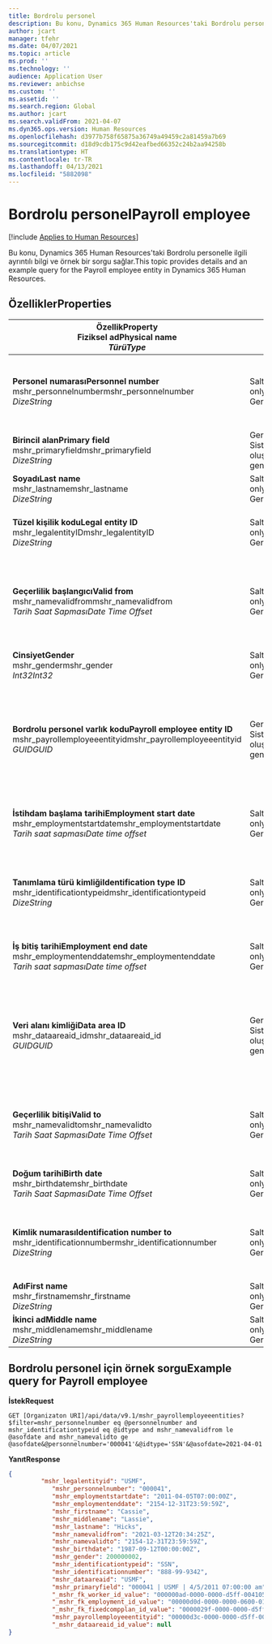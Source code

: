 ```yaml
---
title: Bordrolu personel
description: Bu konu, Dynamics 365 Human Resources'taki Bordrolu personelle ilgili ayrıntılı bilgi ve örnek bir sorgu sağlar.
author: jcart
manager: tfehr
ms.date: 04/07/2021
ms.topic: article
ms.prod: ''
ms.technology: ''
audience: Application User
ms.reviewer: anbichse
ms.custom: ''
ms.assetid: ''
ms.search.region: Global
ms.author: jcart
ms.search.validFrom: 2021-04-07
ms.dyn365.ops.version: Human Resources
ms.openlocfilehash: d3977b758f65875a36749a49459c2a81459a7b69
ms.sourcegitcommit: d18d9cdb175c9d42eafbed66352c24b2aa94258b
ms.translationtype: HT
ms.contentlocale: tr-TR
ms.lasthandoff: 04/13/2021
ms.locfileid: "5882098"
---
```

# <a name="payroll-employee"></a><span data-ttu-id="db7ae-103">Bordrolu personel</span><span class="sxs-lookup"><span data-stu-id="db7ae-103">Payroll employee</span></span>

[!include [Applies to Human Resources](../includes/applies-to-hr.md)]

<span data-ttu-id="db7ae-104">Bu konu, Dynamics 365 Human Resources'taki Bordrolu personelle ilgili ayrıntılı bilgi ve örnek bir sorgu sağlar.</span><span class="sxs-lookup"><span data-stu-id="db7ae-104">This topic provides details and an example query for the Payroll employee entity in Dynamics 365 Human Resources.</span></span>

## <a name="properties"></a><span data-ttu-id="db7ae-105">Özellikler</span><span class="sxs-lookup"><span data-stu-id="db7ae-105">Properties</span></span>

| <span data-ttu-id="db7ae-106">Özellik</span><span class="sxs-lookup"><span data-stu-id="db7ae-106">Property</span></span><br><span data-ttu-id="db7ae-107">**Fiziksel ad**</span><span class="sxs-lookup"><span data-stu-id="db7ae-107">**Physical name**</span></span><br><span data-ttu-id="db7ae-108">**_Türü_**</span><span class="sxs-lookup"><span data-stu-id="db7ae-108">**_Type_**</span></span> | <span data-ttu-id="db7ae-109">Kullan</span><span class="sxs-lookup"><span data-stu-id="db7ae-109">Use</span></span> | <span data-ttu-id="db7ae-110">Tanım</span><span class="sxs-lookup"><span data-stu-id="db7ae-110">Description</span></span> |
| --- | --- | --- |
| <span data-ttu-id="db7ae-111">**Personel numarası**</span><span class="sxs-lookup"><span data-stu-id="db7ae-111">**Personnel number**</span></span><br><span data-ttu-id="db7ae-112">mshr_personnelnumber</span><span class="sxs-lookup"><span data-stu-id="db7ae-112">mshr_personnelnumber</span></span><br><span data-ttu-id="db7ae-113">*Dize*</span><span class="sxs-lookup"><span data-stu-id="db7ae-113">*String*</span></span> | <span data-ttu-id="db7ae-114">Salt okunur</span><span class="sxs-lookup"><span data-stu-id="db7ae-114">Read-only</span></span><br><span data-ttu-id="db7ae-115">Gerekli</span><span class="sxs-lookup"><span data-stu-id="db7ae-115">Required</span></span> | <span data-ttu-id="db7ae-116">Çalışanın benzersiz personel numarası.</span><span class="sxs-lookup"><span data-stu-id="db7ae-116">The employee's unique personnel number.</span></span> |
| <span data-ttu-id="db7ae-117">**Birincil alan**</span><span class="sxs-lookup"><span data-stu-id="db7ae-117">**Primary field**</span></span><br><span data-ttu-id="db7ae-118">mshr_primaryfield</span><span class="sxs-lookup"><span data-stu-id="db7ae-118">mshr_primaryfield</span></span><br><span data-ttu-id="db7ae-119">*Dize*</span><span class="sxs-lookup"><span data-stu-id="db7ae-119">*String*</span></span> | <span data-ttu-id="db7ae-120">Gerekli</span><span class="sxs-lookup"><span data-stu-id="db7ae-120">Required</span></span><br><span data-ttu-id="db7ae-121">Sistem tarafından oluşturulan</span><span class="sxs-lookup"><span data-stu-id="db7ae-121">System generated</span></span> |  |
| <span data-ttu-id="db7ae-122">**Soyadı**</span><span class="sxs-lookup"><span data-stu-id="db7ae-122">**Last name**</span></span><br><span data-ttu-id="db7ae-123">mshr_lastname</span><span class="sxs-lookup"><span data-stu-id="db7ae-123">mshr_lastname</span></span><br><span data-ttu-id="db7ae-124">*Dize*</span><span class="sxs-lookup"><span data-stu-id="db7ae-124">*String*</span></span> | <span data-ttu-id="db7ae-125">Salt okunur</span><span class="sxs-lookup"><span data-stu-id="db7ae-125">Read only</span></span><br><span data-ttu-id="db7ae-126">Gerekli</span><span class="sxs-lookup"><span data-stu-id="db7ae-126">Required</span></span> | <span data-ttu-id="db7ae-127">Çalışanın soyadı.</span><span class="sxs-lookup"><span data-stu-id="db7ae-127">Employee last name.</span></span> |
| <span data-ttu-id="db7ae-128">**Tüzel kişilik kodu**</span><span class="sxs-lookup"><span data-stu-id="db7ae-128">**Legal entity ID**</span></span><br><span data-ttu-id="db7ae-129">mshr_legalentityID</span><span class="sxs-lookup"><span data-stu-id="db7ae-129">mshr_legalentityID</span></span><br><span data-ttu-id="db7ae-130">*Dize*</span><span class="sxs-lookup"><span data-stu-id="db7ae-130">*String*</span></span> | <span data-ttu-id="db7ae-131">Salt okunur</span><span class="sxs-lookup"><span data-stu-id="db7ae-131">Read-only</span></span><br><span data-ttu-id="db7ae-132">Gerekli</span><span class="sxs-lookup"><span data-stu-id="db7ae-132">Required</span></span> | <span data-ttu-id="db7ae-133">Tüzel kişiliği (şirket) belirtir.</span><span class="sxs-lookup"><span data-stu-id="db7ae-133">Specifies the legal entity (company).</span></span> |
| <span data-ttu-id="db7ae-134">**Geçerlilik başlangıcı**</span><span class="sxs-lookup"><span data-stu-id="db7ae-134">**Valid from**</span></span><br><span data-ttu-id="db7ae-135">mshr_namevalidfrom</span><span class="sxs-lookup"><span data-stu-id="db7ae-135">mshr_namevalidfrom</span></span><br><span data-ttu-id="db7ae-136">*Tarih Saat Sapması*</span><span class="sxs-lookup"><span data-stu-id="db7ae-136">*Date Time Offset*</span></span> | <span data-ttu-id="db7ae-137">Salt okunur</span><span class="sxs-lookup"><span data-stu-id="db7ae-137">Read-only</span></span> <br><span data-ttu-id="db7ae-138">Gerekli</span><span class="sxs-lookup"><span data-stu-id="db7ae-138">Required</span></span> | <span data-ttu-id="db7ae-139">Personel bilgilerinin geçerlilik başlangıç tarihi.</span><span class="sxs-lookup"><span data-stu-id="db7ae-139">Date the employee information is valid from.</span></span>  |
| <span data-ttu-id="db7ae-140">**Cinsiyet**</span><span class="sxs-lookup"><span data-stu-id="db7ae-140">**Gender**</span></span><br><span data-ttu-id="db7ae-141">mshr_gender</span><span class="sxs-lookup"><span data-stu-id="db7ae-141">mshr_gender</span></span><br><span data-ttu-id="db7ae-142">*Int32*</span><span class="sxs-lookup"><span data-stu-id="db7ae-142">*Int32*</span></span> | <span data-ttu-id="db7ae-143">Salt okunur</span><span class="sxs-lookup"><span data-stu-id="db7ae-143">Read-only</span></span><br><span data-ttu-id="db7ae-144">Gerekli</span><span class="sxs-lookup"><span data-stu-id="db7ae-144">Required</span></span> | <span data-ttu-id="db7ae-145">Çalışanın cinsiyeti.</span><span class="sxs-lookup"><span data-stu-id="db7ae-145">The employee's gender.</span></span> |
| <span data-ttu-id="db7ae-146">**Bordrolu personel varlık kodu**</span><span class="sxs-lookup"><span data-stu-id="db7ae-146">**Payroll employee entity ID**</span></span><br><span data-ttu-id="db7ae-147">mshr_payrollemployeeentityid</span><span class="sxs-lookup"><span data-stu-id="db7ae-147">mshr_payrollemployeeentityid</span></span><br><span data-ttu-id="db7ae-148">*GUID*</span><span class="sxs-lookup"><span data-stu-id="db7ae-148">*GUID*</span></span> | <span data-ttu-id="db7ae-149">Gerekli</span><span class="sxs-lookup"><span data-stu-id="db7ae-149">Required</span></span><br><span data-ttu-id="db7ae-150">Sistem tarafından oluşturulan</span><span class="sxs-lookup"><span data-stu-id="db7ae-150">System generated</span></span> | <span data-ttu-id="db7ae-151">Personeli benzersiz olarak tanımlamak için sistem tarafından oluşturulan GUID değeri.</span><span class="sxs-lookup"><span data-stu-id="db7ae-151">A system-generated GUID value to uniquely identify the employee.</span></span> |
| <span data-ttu-id="db7ae-152">**İstihdam başlama tarihi**</span><span class="sxs-lookup"><span data-stu-id="db7ae-152">**Employment start date**</span></span><br><span data-ttu-id="db7ae-153">mshr_employmentstartdate</span><span class="sxs-lookup"><span data-stu-id="db7ae-153">mshr_employmentstartdate</span></span><br><span data-ttu-id="db7ae-154">*Tarih saat sapması*</span><span class="sxs-lookup"><span data-stu-id="db7ae-154">*Date time offset*</span></span> | <span data-ttu-id="db7ae-155">Salt okunur</span><span class="sxs-lookup"><span data-stu-id="db7ae-155">Read-only</span></span><br><span data-ttu-id="db7ae-156">Gerekli</span><span class="sxs-lookup"><span data-stu-id="db7ae-156">Required</span></span> | <span data-ttu-id="db7ae-157">Çalışanın işe başlama tarihi.</span><span class="sxs-lookup"><span data-stu-id="db7ae-157">The start date of the employee's employment.</span></span> |
| <span data-ttu-id="db7ae-158">**Tanımlama türü kimliği**</span><span class="sxs-lookup"><span data-stu-id="db7ae-158">**Identification type ID**</span></span><br><span data-ttu-id="db7ae-159">mshr_identificationtypeid</span><span class="sxs-lookup"><span data-stu-id="db7ae-159">mshr_identificationtypeid</span></span><br><span data-ttu-id="db7ae-160">*Dize*</span><span class="sxs-lookup"><span data-stu-id="db7ae-160">*String*</span></span> |<span data-ttu-id="db7ae-161">Salt okunur</span><span class="sxs-lookup"><span data-stu-id="db7ae-161">Read-only</span></span><br><span data-ttu-id="db7ae-162">Gerekli</span><span class="sxs-lookup"><span data-stu-id="db7ae-162">Required</span></span> | <span data-ttu-id="db7ae-163">Çalışan için tanımlanan tanımlama türü.</span><span class="sxs-lookup"><span data-stu-id="db7ae-163">The identification type defined for the employee.</span></span> |
| <span data-ttu-id="db7ae-164">**İş bitiş tarihi**</span><span class="sxs-lookup"><span data-stu-id="db7ae-164">**Employment end date**</span></span><br><span data-ttu-id="db7ae-165">mshr_employmentenddate</span><span class="sxs-lookup"><span data-stu-id="db7ae-165">mshr_employmentenddate</span></span><br><span data-ttu-id="db7ae-166">*Tarih saat sapması*</span><span class="sxs-lookup"><span data-stu-id="db7ae-166">*Date time offset*</span></span> | <span data-ttu-id="db7ae-167">Salt okunur</span><span class="sxs-lookup"><span data-stu-id="db7ae-167">Read-only</span></span><br><span data-ttu-id="db7ae-168">Gerekli</span><span class="sxs-lookup"><span data-stu-id="db7ae-168">Required</span></span> |<span data-ttu-id="db7ae-169">Çalışanın istihdam bitiş tarihi.</span><span class="sxs-lookup"><span data-stu-id="db7ae-169">The end of the employee's employment.</span></span>  |
| <span data-ttu-id="db7ae-170">**Veri alanı kimliği**</span><span class="sxs-lookup"><span data-stu-id="db7ae-170">**Data area ID**</span></span><br><span data-ttu-id="db7ae-171">mshr_dataareaid_id</span><span class="sxs-lookup"><span data-stu-id="db7ae-171">mshr_dataareaid_id</span></span><br><span data-ttu-id="db7ae-172">*GUID*</span><span class="sxs-lookup"><span data-stu-id="db7ae-172">*GUID*</span></span> | <span data-ttu-id="db7ae-173">Gerekli</span><span class="sxs-lookup"><span data-stu-id="db7ae-173">Required</span></span> <br><span data-ttu-id="db7ae-174">Sistem tarafından oluşturulan</span><span class="sxs-lookup"><span data-stu-id="db7ae-174">System generated</span></span> | <span data-ttu-id="db7ae-175">Tüzel kişiliği (şirket) tanımlaması için sistem tarafından oluşturulan GUID değeri.</span><span class="sxs-lookup"><span data-stu-id="db7ae-175">System-generated GUID value identifying the legal entity (company).</span></span> |
| <span data-ttu-id="db7ae-176">**Geçerlilik bitişi**</span><span class="sxs-lookup"><span data-stu-id="db7ae-176">**Valid to**</span></span><br><span data-ttu-id="db7ae-177">mshr_namevalidto</span><span class="sxs-lookup"><span data-stu-id="db7ae-177">mshr_namevalidto</span></span><br><span data-ttu-id="db7ae-178">*Tarih Saat Sapması*</span><span class="sxs-lookup"><span data-stu-id="db7ae-178">*Date Time Offset*</span></span> |  <span data-ttu-id="db7ae-179">Salt okunur</span><span class="sxs-lookup"><span data-stu-id="db7ae-179">Read-only</span></span><br><span data-ttu-id="db7ae-180">Gerekli</span><span class="sxs-lookup"><span data-stu-id="db7ae-180">Required</span></span> | <span data-ttu-id="db7ae-181">Personel bilgilerinin geçerlilik bitiş tarihi.</span><span class="sxs-lookup"><span data-stu-id="db7ae-181">Date the employee information is valid to.</span></span> |
| <span data-ttu-id="db7ae-182">**Doğum tarihi**</span><span class="sxs-lookup"><span data-stu-id="db7ae-182">**Birth date**</span></span><br><span data-ttu-id="db7ae-183">mshr_birthdate</span><span class="sxs-lookup"><span data-stu-id="db7ae-183">mshr_birthdate</span></span><br><span data-ttu-id="db7ae-184">*Tarih Saat Sapması*</span><span class="sxs-lookup"><span data-stu-id="db7ae-184">*Date Time Offset*</span></span> | <span data-ttu-id="db7ae-185">Salt okunur</span><span class="sxs-lookup"><span data-stu-id="db7ae-185">Read-only</span></span> <br><span data-ttu-id="db7ae-186">Gerekli</span><span class="sxs-lookup"><span data-stu-id="db7ae-186">Required</span></span> | <span data-ttu-id="db7ae-187">Çalışanın doğum tarihi</span><span class="sxs-lookup"><span data-stu-id="db7ae-187">The employee's birth date</span></span> |
| <span data-ttu-id="db7ae-188">**Kimlik numarası**</span><span class="sxs-lookup"><span data-stu-id="db7ae-188">**Identification number to**</span></span><br><span data-ttu-id="db7ae-189">mshr_identificationnumber</span><span class="sxs-lookup"><span data-stu-id="db7ae-189">mshr_identificationnumber</span></span><br><span data-ttu-id="db7ae-190">*Dize*</span><span class="sxs-lookup"><span data-stu-id="db7ae-190">*String*</span></span> | <span data-ttu-id="db7ae-191">Salt okunur</span><span class="sxs-lookup"><span data-stu-id="db7ae-191">Read-only</span></span> <br><span data-ttu-id="db7ae-192">Gerekli</span><span class="sxs-lookup"><span data-stu-id="db7ae-192">Required</span></span> |<span data-ttu-id="db7ae-193">Çalışan için tanımlanan tanımlama numarası.</span><span class="sxs-lookup"><span data-stu-id="db7ae-193">The identification number defined for the employee.</span></span>  |
| <span data-ttu-id="db7ae-194">**Adı**</span><span class="sxs-lookup"><span data-stu-id="db7ae-194">**First name**</span></span><br><span data-ttu-id="db7ae-195">mshr_firstname</span><span class="sxs-lookup"><span data-stu-id="db7ae-195">mshr_firstname</span></span><br><span data-ttu-id="db7ae-196">*Dize*</span><span class="sxs-lookup"><span data-stu-id="db7ae-196">*String*</span></span> | <span data-ttu-id="db7ae-197">Salt okunur</span><span class="sxs-lookup"><span data-stu-id="db7ae-197">Read-only</span></span><br><span data-ttu-id="db7ae-198">Gerekli</span><span class="sxs-lookup"><span data-stu-id="db7ae-198">Required</span></span> | <span data-ttu-id="db7ae-199">Çalışanın adı.</span><span class="sxs-lookup"><span data-stu-id="db7ae-199">Employee first name.</span></span> |
| <span data-ttu-id="db7ae-200">**İkinci ad**</span><span class="sxs-lookup"><span data-stu-id="db7ae-200">**Middle name**</span></span><br><span data-ttu-id="db7ae-201">mshr_middlename</span><span class="sxs-lookup"><span data-stu-id="db7ae-201">mshr_middlename</span></span><br><span data-ttu-id="db7ae-202">*Dize*</span><span class="sxs-lookup"><span data-stu-id="db7ae-202">*String*</span></span> | <span data-ttu-id="db7ae-203">Salt okunur</span><span class="sxs-lookup"><span data-stu-id="db7ae-203">Read-only</span></span><br><span data-ttu-id="db7ae-204">Gerekli</span><span class="sxs-lookup"><span data-stu-id="db7ae-204">Required</span></span> |<span data-ttu-id="db7ae-205">Çalışanın ikinci adı.</span><span class="sxs-lookup"><span data-stu-id="db7ae-205">Employee middle name.</span></span>  |

## <a name="example-query-for-payroll-employee"></a><span data-ttu-id="db7ae-206">Bordrolu personel için örnek sorgu</span><span class="sxs-lookup"><span data-stu-id="db7ae-206">Example query for Payroll employee</span></span>

<span data-ttu-id="db7ae-207">**İstek**</span><span class="sxs-lookup"><span data-stu-id="db7ae-207">**Request**</span></span>

```http
GET [Organizaton URI]/api/data/v9.1/mshr_payrollemployeeentities?$filter=mshr_personnelnumber eq @personnelnumber and mshr_identificationtypeid eq @idtype and mshr_namevalidfrom le @asofdate and mshr_namevalidto ge @asofdate&@personnelnumber='000041'&@idtype='SSN'&@asofdate=2021-04-01
```

<span data-ttu-id="db7ae-208">**Yanıt**</span><span class="sxs-lookup"><span data-stu-id="db7ae-208">**Response**</span></span>

```json
{
         "mshr_legalentityid": "USMF",
            "mshr_personnelnumber": "000041",
            "mshr_employmentstartdate": "2011-04-05T07:00:00Z",
            "mshr_employmentenddate": "2154-12-31T23:59:59Z",
            "mshr_firstname": "Cassie",
            "mshr_middlename": "Lassie",
            "mshr_lastname": "Hicks",
            "mshr_namevalidfrom": "2021-03-12T20:34:25Z",
            "mshr_namevalidto": "2154-12-31T23:59:59Z",
            "mshr_birthdate": "1987-09-12T00:00:00Z",
            "mshr_gender": 200000002,
            "mshr_identificationtypeid": "SSN",
            "mshr_identificationnumber": "888-99-9342",
            "mshr_dataareaid": "USMF",
            "mshr_primaryfield": "000041 | USMF | 4/5/2011 07:00:00 am",
            "_mshr_fk_worker_id_value": "000000ad-0000-0000-d5ff-004105000000",
            "_mshr_fk_employment_id_value": "00000d0d-0000-0000-0600-014105000000",
            "_mshr_fk_fixedcompplan_id_value": "0000029f-0000-0000-d5ff-004105000000",
            "mshr_payrollemployeeentityid": "00000d3c-0000-0000-d5ff-004105000000",
            "_mshr_dataareaid_id_value": null
}
```
